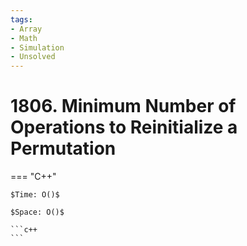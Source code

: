 ```yaml
---
tags:
- Array
- Math
- Simulation
- Unsolved
---
```



# 1806. Minimum Number of Operations to Reinitialize a Permutation

=== "C++"

    $Time: O()$

    $Space: O()$

    ```c++
    ```